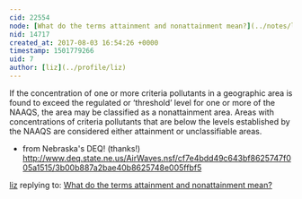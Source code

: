 ```yaml
---
cid: 22554
node: [What do the terms attainment and nonattainment mean?](../notes/liz/08-03-2017/what-do-the-terms-attainment-and-nonattainment-mean)
nid: 14717
created_at: 2017-08-03 16:54:26 +0000
timestamp: 1501779266
uid: 7
author: [liz](../profile/liz)
---
```


If the concentration of one or more criteria pollutants in a geographic area is found to exceed the regulated or ‘threshold’ level for one or more of the NAAQS, the area may be classified as a nonattainment area. Areas with concentrations of criteria pollutants that are below the levels established by the NAAQS are considered either attainment or unclassifiable areas.

- from Nebraska's DEQ! (thanks!)
http://www.deq.state.ne.us/AirWaves.nsf/cf7e4bdd49c643bf8625747f005a1515/3b00b887a2bae40b8625748e005ffbf5

[liz](../profile/liz) replying to: [What do the terms attainment and nonattainment mean?](../notes/liz/08-03-2017/what-do-the-terms-attainment-and-nonattainment-mean)

